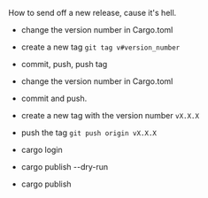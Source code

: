 How to send off a new release, cause it's hell.

- change the version number in Cargo.toml
- create a new tag `git tag v#version_number`
- commit, push, push tag

- change the version number in Cargo.toml
- commit and push.
- create a new tag with the version number `vX.X.X`
- push the tag `git push origin vX.X.X`
- cargo login
- cargo publish --dry-run
- cargo publish

